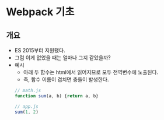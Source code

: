 # Webpack 기초
## 개요
- ES 2015부터 지원됐다.
- 그럼 이게 없었을 때는 얼마나 그지 같았을까?
- 예시
    - 아래 두 함수는 html에서 읽어지므로 모두 전역변수에 노출된다.
    - 즉, 함수 이름이 겹치면 충돌이 발생한다.
    ```js
    // math.js
    function sum(a, b) {return a, b}
    ```
    ```js
    // app.js
    sum(1, 2)
    ``` 
